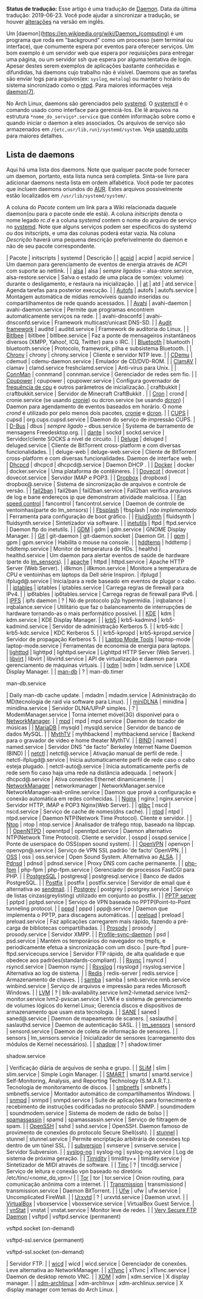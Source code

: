**Status de tradução:** Esse artigo é uma tradução de [Daemon](/index.php/Daemon "Daemon"). Data da última tradução: 2019-06-23\. Você pode ajudar a sincronizar a tradução, se houver [alterações](https://wiki.archlinux.org/index.php?title=Daemon&diff=0&oldid=573986) na versão em inglês.

Um [daemon](https://en.wikipedia.org/wiki/Daemon_(computing) é um programa que roda em "background" como um processo (sem terminal ou interface), que comumente espera por eventos para oferecer serviços. Um bom exemplo é um servidor web que espera por requisições para entregar uma página, ou um servidor ssh que espera por alguma tentativa de login. Apesar destes serem exemplos de aplicações bastante conhecidas e difundidas, há daemons cujo trabalho não é visível. Daemons que as tarefas são enviar logs para arquivos(ex: `syslog`, `metalog`) ou manter o horário do sistema sincronizado como o [ntpd](/index.php/Ntpd "Ntpd"). Para maiores informações veja [daemon(7)](https://jlk.fjfi.cvut.cz/arch/manpages/man/daemon.7).

No Arch Linux, daemons são gerenciados pelo [systemd](/index.php/Systemd_(Portugu%C3%AAs) "Systemd (Português)"). O [systemctl](/index.php/Systemctl_(Portugu%C3%AAs) "Systemctl (Português)") é o comando usado como interface para gerenciá-los. Ele lê arquivos na estrutura `*nome_do_serviço*.service` que contém informação sobre como e quando iniciar o daemon a eles associados. Os arquivos de serviço são armazenados em `/{etc,usr/lib,run}/systemd/system`. Veja [usando units](/index.php/Systemd_(Portugu%C3%AAs)#Usando_units "Systemd (Português)") para maiores detalhes.

## Lista de daemons

Aqui há uma lista dos daemons. Note que qualquer pacote pode fornecer um daemon, portanto, esta lista nunca será completa. Sinta-se livre para adicionar daemons nesta lista em ordem alfabética. Você pode ter pacotes que incluem daemons oriundos do [AUR](/index.php/AUR_(Portugu%C3%AAs) "AUR (Português)"). Estes arquivos possivelmente estão localizados em `/usr/lib/systemd/system/`.

A coluna do *Pacote* contem um link para a Wiki relacionada daquele daemon(ou para o pacote onde ele está). A coluna *initscripts* denota o nome legado *rc.d* e a coluna *systemd* contem o nome do arquivo de serviço no [systemd](/index.php/Systemd_(Portugu%C3%AAs) "Systemd (Português)"). Note que alguns serviços podem ser específicos do systemd ou dos initscripts, e uma das colunas poderá estar vazia. Na coluna *Descrição* haverá uma pequena descrição preferivelmente do daemon e não de seu pacote correspondente.

| Pacote | initscripts | systemd | Descrição |
| [acpid](/index.php/Acpid "Acpid") | acpid | acpid.service | Um daemon para gerenciamento de eventos de energia através de ACPI com suporte ao netlink. |
| [alsa](/index.php/ALSA_(Portugu%C3%AAs) "ALSA (Português)") | alsa | *sempre ligados* – alsa-store.service, alsa-restore.service | Salva o estado de uma placa de som(ex: volume) durante o desligamento, e restaura na inicialização. |
| [at](https://www.archlinux.org/packages/?name=at) | atd | atd.service | Agenda tarefas para posterior execução. |
| [Autofs](/index.php/Autofs "Autofs") | autofs | autofs.service | Montagem automática de mídias removíveis quando inseridas ou compartilhamentos de rede quando acessados. |
| [Avahi](/index.php/Avahi "Avahi") | avahi-daemon | avahi-daemon.service | Permite que programas encontrem automaticamente serviços na rede. |
| avahi-dnsconfd | avahi-dnsconfd.service | Framework multicast/unicast DNS-SD. |
| [Audit framework](/index.php/Audit_framework "Audit framework") | auditd | auditd.service | Framework de auditoria do Linux. |
| [Bitlbee](/index.php/Bitlbee "Bitlbee") | bitlbee | bitlbee.service | Faz a ponte de mensageiros instantâneos diversos (XMPP, Yahoo!, ICQ, Twitter) para o IRC. |
| [Bluetooth](/index.php/Bluetooth "Bluetooth") | bluetooth | bluetooth.service | Protocolo, framework, pilha e subsistema Bluetooth. |
| [Chrony](/index.php/Chrony "Chrony") | chrony | chrony.service | Cliente e servidor NTP leve. |
| [CDemu](/index.php/CDemu "CDemu") | cdemud | cdemu-daemon.service | Emulador de CD/DVD-ROM. |
| [ClamAV](/index.php/ClamAV_(Portugu%C3%AAs) "ClamAV (Português)") | clamav | clamd.service
freshclamd.service | Anti-virus para Unix. |
| [ConnMan](/index.php/ConnMan "ConnMan") | connmand | connman.service | Gerenciador de redes sem fio. |
| [Cpupower](/index.php/Cpupower_(Portugu%C3%AAs) "Cpupower (Português)") | cpupower | cpupower.service | Configura governador de [frequência de cpu](/index.php/Cpufreq_(Portugu%C3%AAs) "Cpufreq (Português)") e outros parâmetros de inicialização. |
 craftbukkit | craftbukkit.service | Servidor de Minecraft CraftBukkit . |
| [Cron](/index.php/Cron "Cron") | crond | cronie.service (se usando [cronie](https://www.archlinux.org/packages/?name=cronie)) ou dcron.service (se usando [dcron](https://aur.archlinux.org/packages/dcron/)) | Daemon para agendamento de eventos baseados em horário. O nome *crond* é utilizado por pelo menos dois pacotes, [cronie](https://www.archlinux.org/packages/?name=cronie) e [dcron](https://aur.archlinux.org/packages/dcron/). |
| [CUPS](/index.php/CUPS "CUPS") | cupsd | org.cups.cupsd.service | Daemon do serviço de impressão CUPS. |
| [D-Bus](/index.php/D-Bus "D-Bus") | dbus | *sempre ligado* – dbus.service | Systema de barramento de mensagens Freedesktop.org. |
| [dante](https://www.archlinux.org/packages/?name=dante) | sockd | sockd.service | Servidor/cliente SOCKS a nível de circuito. |
| [Deluge](/index.php/Deluge "Deluge") | deluged | deluged.service | Cliente de BitTorrent cross-platform e com diversas funcionalidades. |
| deluge-web | deluge-web.service | Cliente de BitTorrent cross-platform e com diversas funcionalidades. Daemon de interface web. |
| [Dhcpcd](/index.php/Dhcpcd "Dhcpcd") | dhcpcd | dhcpcd@.service | Daemon DHCP . |
| [Docker](/index.php/Docker "Docker") | docker | docker.service | Uma plataforma de contêineres. |
| [Dovecot](/index.php/Dovecot "Dovecot") | dovecot | dovecot.service | Servidor IMAP e POP3. |
| [Dropbox](/index.php/Dropbox "Dropbox") | dropboxd | dropbox@.service | Sistema de sincronização de arquivos e controle de versão. |
| [fail2ban](/index.php/Fail2ban "Fail2ban") | fail2ban | fail2ban.service | Fail2ban verifica arquivos de log e bane endereços ip que demonstram atividade maliciosa. |
| [Fan speed control](/index.php/Fan_speed_control "Fan speed control") | fancontrol | fancontrol.service | Daemon de controle de ventoinhas(parte do lm_sensors) |
| [Fbsplash](/index.php/Fbsplash "Fbsplash") | fbsplash | *não implementado* | Ferramenta para configuração de boot gráfico. |
| [FluidSynth](/index.php/FluidSynth "FluidSynth") | fluidsynth | fluidsynth.service | Sintetizador via software. |
| [inetutils](https://www.archlinux.org/packages/?name=inetutils) | ftpd | ftpd.service | Daemon ftp do inetutils. |
| [GDM](/index.php/GDM_(Portugu%C3%AAs) "GDM (Português)") | gdm | gdm.service | GNOME Display Manager. |
| [Git](/index.php/Git "Git") | git-daemon | git-daemon.socket | Daemon Git. |
| [gpm](/index.php/Suporte_a_mouse_de_console "Suporte a mouse de console") | gpm | gpm.service | Habilita o mouse na console. |
| [hddtemp](/index.php/Hddtemp "Hddtemp") | hddtemp | hddtemp.service | Monitor de temperatura de HDs. |
 healthd | healthd.service | Um daemon para alertar eventos de saúde de hardware (parte do [lm_sensors](/index.php/Lm_sensors_(Portugu%C3%AAs) "Lm sensors (Português)")). |
| [apache](/index.php/Apache "Apache") | httpd | httpd.service | Apache HTTP Server (Web Server). |
 i8kmon | i8kmon.service | Monitore a temperatura de CPU e ventoinhas em laptops da Dell série Inspiron. |
 ifplugd | ifplugd@.service | Inicia/para a rede baseado em eventos de plugar o cabo. |
| [iptables](/index.php/Iptables "Iptables") | iptables | iptables.service | Carrega regras de firewall para IPv4. |
| ip6tables | ip6tables.service | Carrega regras de firewall para IPv6. |
| [IPFS](/index.php/IPFS "IPFS") | ipfs daemon | ? | Nó de protocolo p2p hypermidia. |
 irqbalance | irqbalance.service | Utilitário que faz o balanceamento de interrupções de hardware tornando-as o mais performático possível. |
| [KDE](/index.php/KDE_(Portugu%C3%AAs) "KDE (Português)") | kdm | kdm.service | KDE Display Manager. |
| [krb5](https://www.archlinux.org/packages/?name=krb5) | krb5-kadmind | krb5-kadmind.service | Servidor de administração Kerberos 5. |
| krb5-kdc | krb5-kdc.service | KDC Kerberos 5. |
| krb5-kpropd | krb5-kpropd.service | Servidor de propagação Kerberos 5. |
| [Laptop Mode Tools](/index.php/Laptop_Mode_Tools "Laptop Mode Tools") | laptop-mode | laptop-mode.service | Ferramentas de economia de energia para laptops. |
| [lighttpd](/index.php/Lighttpd "Lighttpd") | lighttpd | lighttpd.service | Lighttpd HTTP Server (Web Server). |
| [libvirt](/index.php/Libvirt "Libvirt") | libvirt | libvirtd.service | API de virtualização e daemon para gerenciamento de máquinas virtuais. |
| [lxdm](/index.php/LXDE "LXDE") | lxdm | lxdm.service | LXDE Display Manager. |
| [man-db](https://www.archlinux.org/packages/?name=man-db) | ? | man-db.timer

man-db.service

 | Daily man-db cache update. |
 mdadm | mdadm.service | Administração do MD(tecnologia de raid via software para Linux). |
| [miniDLNA](/index.php/MiniDLNA "MiniDLNA") | minidlna | minidlna.service | Servidor DLNA/UPnP simples. |
 ? | ModemManager.service | Torna internet móvel(3G) disponível para o [NetworkManager](/index.php/NetworkManager_(Portugu%C3%AAs) "NetworkManager (Português)"). |
| [mpd](/index.php/Mpd "Mpd") | mpd | mpd.service | Daemon de tocador de músicas |
| [MariaDB](/index.php/MariaDB "MariaDB") | mysqld | mysqld.service | Servidor de banco de dados MySQL. |
| [MythTV](/index.php/MythTV "MythTV") | mythbackend | mythbackend.service | Backend para o gravador de vídeo e home theater MythTV. |
| [BIND](/index.php/BIND "BIND") | named | named.service | Servidor DNS "de facto" Berkeley Internet Name Daemon (BIND) |
| [netctl](/index.php/Netctl "Netctl") | netctl@.service | Ativação manual de perfil de rede. |
 netctl-ifplugd@.service | Inicia automaticamente perfil de rede caso o cabo esteja plugado. |
 netctl-auto@.service | Inicia automaticamente perfis de rede sem fio caso haja uma rede na distância adequada. |
 network | dhcpcd@.service | Ativa conexões Ethernet dinamicamente. |
| [NetworkManager](/index.php/NetworkManager_(Portugu%C3%AAs) "NetworkManager (Português)") | networkmanager | NetworkManager.service
NetworkManager-wait-online.service | Daemon que provê a configuração e conexão automática em redes conhecidas. |
| [Nginx](/index.php/Nginx "Nginx") | nginx | nginx.service | Servidor HTTP, IMAP e POP3 Nginx(Web Server). |
| [glibc](https://www.archlinux.org/packages/?name=glibc) | nscd | nscd.service | Serviço de cache de nomes(dns cache). |
| [ntpd](/index.php/Ntpd "Ntpd") | ntpd | ntpd.service | Daemon NTP(Network Time Protocol). Cliente e servidor. |
| [Ntop](/index.php/Ntop "Ntop") | ntop | ntop.service | Analisador de tráfego ntop, baseado na libpcap. |
| [OpenNTPD](/index.php/OpenNTPD "OpenNTPD") | openntpd | openntpd.service | Daemon alternativo NTP(Network Time Protocol). Cliente e servidor. |
 osspd | osspd.service | Ponte de userspace do OSS(open sound system). |
| [OpenVPN](/index.php/OpenVPN "OpenVPN") | openvpn | openvpn@.service | Serviço de VPN SSL padrão 'de facto' OpenVPN. |
| [OSS](/index.php/OSS "OSS") | oss | oss.service | Open Sound System. Alternativa ao [ALSA](/index.php/ALSA_(Portugu%C3%AAs) "ALSA (Português)"). |
| [Pdnsd](/index.php/Pdnsd "Pdnsd") | pdnsd | pdnsd.service | Proxy DNS com cache permanente. |
| [php-fpm](https://www.archlinux.org/packages/?name=php-fpm) | php-fpm | php-fpm.service | Gerenciador de processos FastCGI para PHP. |
| [PostgreSQL](/index.php/PostgreSQL "PostgreSQL") | postgresql | postgresql.service | Banco de dados PostgreSQL. |
| [Postfix](/index.php/Postfix "Postfix") | postfix | postfix.service | Servidor de email que é alternativa ao [sendmail](/index.php/Sendmail "Sendmail"). |
| [Postgrey](/index.php/Postgrey "Postgrey") | postgrey | postgrey.service | Serviço de listas cinzas(greylisting) utilizado em conjunto ao postfix. |
| [PPTP server](/index.php/PPTP_server "PPTP server") | pptpd | pptpd.service | Serviço de VPN baseada no PPTP(Point-to-Point tunneling protocol. |
| [pppd](/index.php/Pppd "Pppd") | pppd | ppp@.service | Daemon que implementa o PPTP, para discagens automáticas. |
| [preload](/index.php/Preload "Preload") | preload | preload.service | Faz aplicações carregarem mais rápido, fazendo a pré-carga de bibliotecas compartilhadas. |
| [Prosody](/index.php/Prosody "Prosody") | prosody | prosody.service | Servidor XMPP. |
| [Profile-sync-daemon](/index.php/Profile-sync-daemon "Profile-sync-daemon") | psd | psd.service | Mantém os temporários do navegador no tmpfs, e periodicamente efetua a sincronização com um disco. |
 pure-ftpd | pure-ftpd.servicecups.service | Servidor FTP rápido, de alta qualidade e que obedece aos padrões(standards-compliant). |
| [Rsync](/index.php/Rsync "Rsync") | rsyncd | rsyncd.service | Daemon rsync |
| [Rsyslog](/index.php/Rsyslog "Rsyslog") | rsyslogd | rsyslog.service | Alternativa ao log de sistema. |
| [Redis](/index.php/Redis "Redis") | redis-server | redis.service | Armazenamento de chaves. |
| [samba](/index.php/Samba "Samba") | samba | smb.service
nmb.service
winbind.service | Serviço de arquivos e impressão para redes Microsoft Windows. |
| [LVM](/index.php/LVM "LVM") | ? | blk-availability.service
lvm2-lvmetad.service
lvm2-monitor.service
lvm2-pvscan.service | LVM é o sistema de gerenciamento de volumes lógicos do kernel Linux; Gerencia discos e dispositivos de armazenamento que usam esta tecnologia. |
| [SANE](/index.php/SANE "SANE") | saned | saned@.service | Daemon de mapeamento de scaners. |
 saslauthd | saslauthd.service | Daemon de autenticação SASL. |
| [lm_sensors](/index.php/Lm_sensors_(Portugu%C3%AAs) "Lm sensors (Português)") | sensord | sensord.service | Daemon de coleta de informação de sensores. |
| sensors | lm_sensors.service | Inicializador de sensores (carregamento dos módulos de Kernel necessários). |
| [shadow](https://www.archlinux.org/packages/?name=shadow) | ? | shadow.timer

shadow.service

 | Verificação diária de arquivos de senha e grupo. |
| [SLiM](/index.php/SLiM_(Portugu%C3%AAs) "SLiM (Português)") | slim | slim.service | Simple Login Manager. |
| [SMART](/index.php/SMART "SMART") | smartd | smartd.service | Self-Monitoring, Analysis, and Reporting Technology (S.M.A.R.T.). Tecnologia de monitoramento de discos. |
| [smbnetfs](/index.php/Samba#smbnetfs "Samba") | smbnetfs | smbnetfs.service | Montador automático de compartilhamentos Windows. |
| [snmpd](/index.php/Snmpd "Snmpd") | snmpd | snmpd.service | Suite de aplicações para fornecimento e recebimento de instruções codificadas no protocolo SNMP. |
 soundmodem | soundmodem.service | Sistema de modem de rádio de bolso |
| [spamassassin](https://www.archlinux.org/packages/?name=spamassassin) | spamd | spamassassin.service | Serviço de filtragem de spam. |
| [OpenSSH](/index.php/OpenSSH "OpenSSH") | sshd | sshd.service | OpenSSH. Daemon famoso de provimento de conexões do protocolo Secure Shell(ssh). |
| [stunnel](https://www.archlinux.org/packages/?name=stunnel) | stunnel | stunnel.service | Permite encriptação arbitrária de conexões tcp dentro de um túnel SSL. |
| [subversion](/index.php/Subversion "Subversion") | svnserve | svnserve.service | Servidor Subversion. |
| [syslog-ng](/index.php/Syslog-ng "Syslog-ng") | syslog-ng | syslog-ng.service | Log de sistema de próxima geração. |
| [Timidity](/index.php/Timidity "Timidity") | timidity++ | timidity.service | Sintetizador de MIDI através de software. |
| [Tinc](/index.php/Tinc "Tinc") | ? | tincd@.service | Serviço de leitura e conexão vpn baseado no diretório /etc/tinc/*<nome_da_vpn>*/ |
| [Tor](/index.php/Tor "Tor") | tor | tor.service | Onion routing, para comunicação anônima com a internet. |
| [Transmission](/index.php/Transmission "Transmission") | transmissiond | transmission.service | Daemon BitTorrent. |
| [Ufw](/index.php/Ufw "Ufw") | ufw | ufw.service | Uncomplicated FireWall. |
| [Urxvtd](/index.php/Urxvt "Urxvt") | ? | urxvtd.service | Daemon urxvt. |
| [VirtualBox](/index.php/VirtualBox_(Portugu%C3%AAs) "VirtualBox (Português)") | vboxservice | vboxservice.service | VirtualBox Guest Service. |
| [vnStat](/index.php/VnStat "VnStat") | vnstat | vnstat.service | Monitor leve de redes. |
| [Very Secure FTP Daemon](/index.php/Very_Secure_FTP_Daemon "Very Secure FTP Daemon") | vsftpd | vsftpd.service (permanent)

vsftpd.socket (on-demand)

vsftpd-ssl.service (permanent)

vsftpd-ssl.socket (on-demand)

 | Servidor FTP. |
| [wicd](/index.php/Wicd "Wicd") | wicd | wicd.service | Gerenciador de conexões. Leve alternativa ao NetworkManager. |
| [x11vnc](/index.php/X11vnc "X11vnc") | x11vnc | x11vnc.service | Daemon de desktop remoto VNC. |
| [XDM](/index.php/XDM_(Portugu%C3%AAs) "XDM (Português)") | xdm | xdm.service | X display manager. |
| [xdm-archlinux](/index.php/XDM "XDM") | xdm-archlinux | xdm-archlinux.service | X display manager com temas do Arch Linux. |